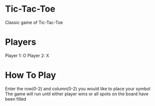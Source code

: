 # Tic-Tac-Toe
Classic game of Tic-Tac-Toe

# Players
Player 1: O
Player 2: X

# How To Play
Enter the row(0-2) and column(0-2) you would like to place your symbol
The game will run until either player wins or all spots on the board have been filled
